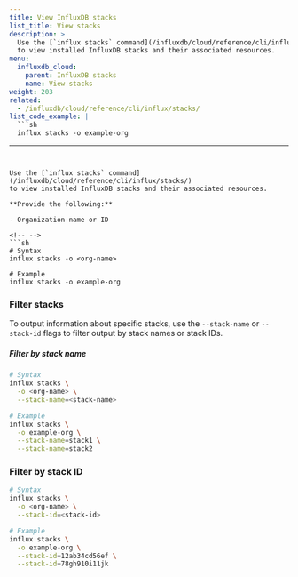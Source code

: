 ```yaml
---
title: View InfluxDB stacks
list_title: View stacks
description: >
  Use the [`influx stacks` command](/influxdb/cloud/reference/cli/influx/stacks/)
  to view installed InfluxDB stacks and their associated resources.
menu:
  influxdb_cloud:
    parent: InfluxDB stacks
    name: View stacks
weight: 203
related:
  - /influxdb/cloud/reference/cli/influx/stacks/
list_code_example: |
  ```sh
  influx stacks -o example-org
  ```
---
```


Use the [`influx stacks` command](/influxdb/cloud/reference/cli/influx/stacks/)
to view installed InfluxDB stacks and their associated resources.

**Provide the following:**

- Organization name or ID

<!-- -->
```sh
# Syntax
influx stacks -o <org-name>

# Example
influx stacks -o example-org
```

### Filter stacks
To output information about specific stacks, use the `--stack-name` or `--stack-id`
flags to filter output by stack names or stack IDs.

##### Filter by stack name
```sh
# Syntax
influx stacks \
  -o <org-name> \
  --stack-name=<stack-name>

# Example
influx stacks \
  -o example-org \
  --stack-name=stack1 \
  --stack-name=stack2
```

### Filter by stack ID
```sh
# Syntax
influx stacks \
  -o <org-name> \
  --stack-id=<stack-id>

# Example
influx stacks \
  -o example-org \
  --stack-id=12ab34cd56ef \
  --stack-id=78gh910i11jk
```
